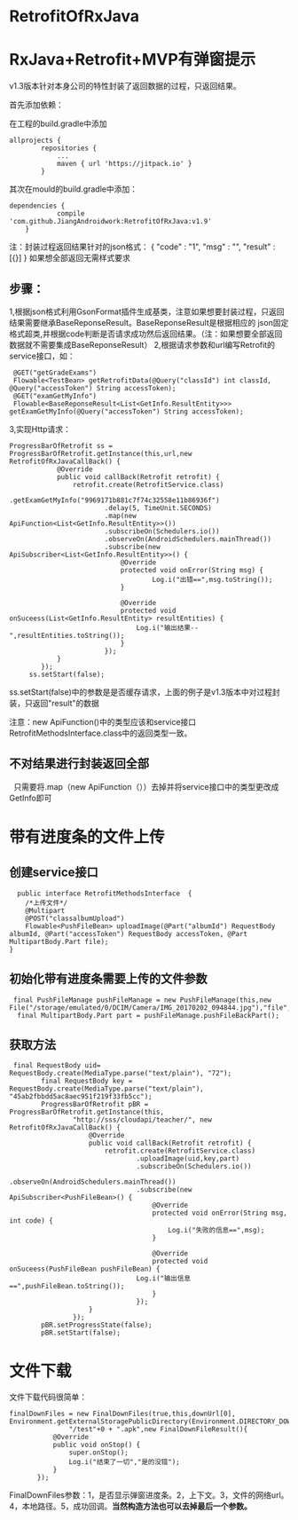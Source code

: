 # RetrofitOfRxJava

# RxJava+Retrofit+MVP有弹窗提示

v1.3版本针对本身公司的特性封装了返回数据的过程，只返回结果。

首先添加依赖：

在工程的build.gradle中添加
``` 
allprojects {
		repositories {
			...
			maven { url 'https://jitpack.io' }
		}
``` 
其次在mould的build.gradle中添加：
``` 
dependencies {
	        compile 'com.github.JiangAndroidwork:RetrofitOfRxJava:v1.9'
	}
``` 

注：封装过程返回结果针对的json格式：
{
  "code" : "1",
  "msg" : "",
  "result" : [{}]
}
如果想全部返回无需样式要求
## 步骤：
1,根据json格式利用GsonFormat插件生成基类，注意如果想要封装过程，只返回结果需要继承BaseReponseResult。BaseReponseResult是根据相应的
json固定格式超类,并根据code判断是否请求成功然后返回结果。（注：如果想要全部返回数据就不需要集成BaseReponseResult）
2,根据请求参数和url编写Retrofit的service接口，如：
``` 
 @GET("getGradeExams")
 Flowable<TestBean> getRetrofitData(@Query("classId") int classId, @Query("accessToken") String accessToken);
 @GET("examGetMyInfo")
 Flowable<BaseReponseResult<List<GetInfo.ResultEntity>>> getExamGetMyInfo(@Query("accessToken") String accessToken);
 ``` 
3,实现Http请求：
``` 
ProgressBarOfRetrofit ss = ProgressBarOfRetrofit.getInstance(this,url,new RetrofitOfRxJavaCallBack() {
            @Override
            public void callBack(Retrofit retrofit) {
                retrofit.create(RetrofitService.class)
                        .getExamGetMyInfo("9969171b881c7f74c32558e11b86936f")
                        .delay(5, TimeUnit.SECONDS)
                        .map(new ApiFunction<List<GetInfo.ResultEntity>>())
                        .subscribeOn(Schedulers.io())
                        .observeOn(AndroidSchedulers.mainThread())
                        .subscribe(new ApiSubscriber<List<GetInfo.ResultEntity>>() {
                            @Override
                            protected void onError(String msg) {
                                    Log.i("出错==",msg.toString());
                            }

                            @Override
                            protected void onSuceess(List<GetInfo.ResultEntity> resultEntities) {
                                Log.i("输出结果--",resultEntities.toString());
                            }
                        });
            }
        });
     ss.setStart(false);
``` 
ss.setStart(false)中的参数是是否缓存请求，上面的例子是v1.3版本中对过程封装，只返回"result"的数据

注意：new ApiFunction<T>()中的类型应该和service接口RetrofitMethodsInterface.class中的返回类型一致。
## 不对结果进行封装返回全部
   只需要将.map（new ApiFunction<T>（））去掉并将service接口中的类型更改成GetInfo即可
# 带有进度条的文件上传
## 创建service接口
```
  public interface RetrofitMethodsInterface  {
    /*上传文件*/
    @Multipart
    @POST("classalbumUpload")
    Flowable<PushFileBean> uploadImage(@Part("albumId") RequestBody albumId, @Part("accessToken") RequestBody accessToken, @Part MultipartBody.Part file);
}
```
## 初始化带有进度条需要上传的文件参数
```
 final PushFileManage pushFileManage = new PushFileManage(this,new File("/storage/emulated/0/DCIM/Camera/IMG_20170202_094844.jpg"),"file","image/jpg");
  final MultipartBody.Part part = pushFileManage.pushFileBackPart();
```
## 获取方法
```
 final RequestBody uid= RequestBody.create(MediaType.parse("text/plain"), "72");
        final RequestBody key = RequestBody.create(MediaType.parse("text/plain"), "45ab2fbbdd5ac8aec951f219f33fb5cc");
        ProgressBarOfRetrofit pBR = ProgressBarOfRetrofit.getInstance(this,
                "http://sss/cloudapi/teacher/", new RetrofitOfRxJavaCallBack() {
                    @Override
                    public void callBack(Retrofit retrofit) {
                        retrofit.create(RetrofitService.class)
                                .uploadImage(uid,key,part)
                                .subscribeOn(Schedulers.io())
                                .observeOn(AndroidSchedulers.mainThread())
                                .subscribe(new ApiSubscriber<PushFileBean>() {
                                    @Override
                                    protected void onError(String msg, int code) {
                                        Log.i("失败的信息==",msg);
                                    }

                                    @Override
                                    protected void onSuceess(PushFileBean pushFileBean) {
                                Log.i("输出信息==",pushFileBean.toString());
                                    }
                                });
                    }
                });
        pBR.setProgressState(false);
        pBR.setStart(false);
```
# 文件下载

 文件下载代码很简单：
 ```
finalDownFiles = new FinalDownFiles(true,this,downUrl[0], Environment.getExternalStoragePublicDirectory(Environment.DIRECTORY_DOWNLOADS)+
                "/test"+0 + ".apk",new FinalDownFileResult(){
            @Override
            public void onStop() {
                super.onStop();
                Log.i("结束了一切","是的没错");
            }
        });
```
FinalDownFiles参数：1，是否显示弹窗进度条。2，上下文。3，文件的网络url。4，本地路径。5，成功回调。**当然构造方法也可以去掉最后一个参数。**
